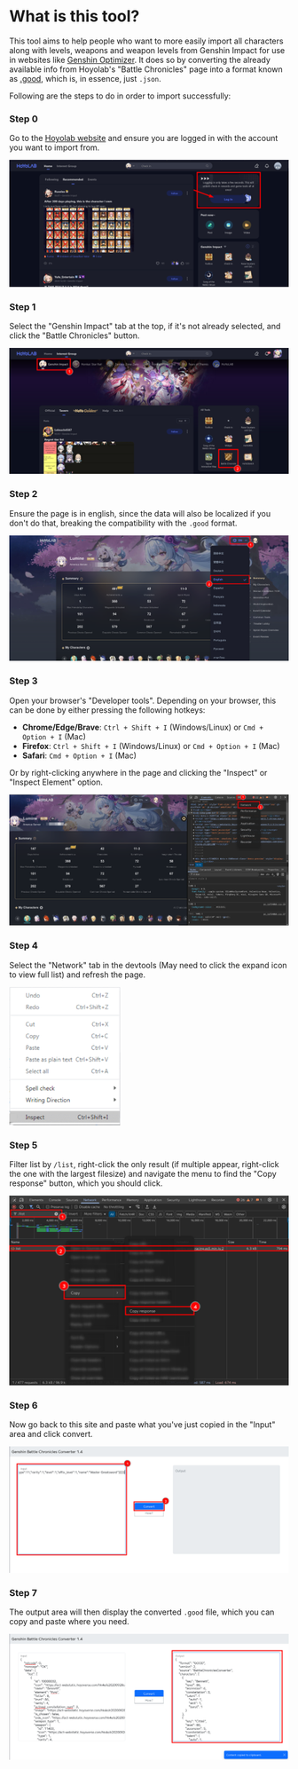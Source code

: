 
# What is this tool?

This tool aims to help people who want to more easily import all characters along with
levels, weapons and weapon levels from Genshin Impact for use in websites like [Genshin
Optimizer](https://frzyc.github.io/genshin-optimizer/#/). It does so by converting the
already available info from Hoyolab's "Battle Chronicles" page into a format known as
[.good](https://frzyc.github.io/genshin-optimizer/#/doc), which is, in essence, just
`.json`.

Following are the steps to do in order to import successfully:

### Step 0

Go to the [Hoyolab website](https://www.hoyolab.com/) and ensure you are logged in with
the account you want to import from.

![Step 0](doc/step0.png)

### Step 1

Select the "Genshin Impact" tab at the top, if it's not already selected, and click the
"Battle Chronicles" button.

![Step 1](doc/step1.png)

### Step 2

Ensure the page is in english, since the data will also be localized if you don't do
that, breaking the compatibility with the `.good` format.

![Step 2](doc/step2.png)

### Step 3

Open your browser's "Developer tools". Depending on your browser, this can be done by
either pressing the following hotkeys:

- **Chrome/Edge/Brave**: `Ctrl + Shift + I` (Windows/Linux) or `Cmd + Option + I` (Mac)
- **Firefox**: `Ctrl + Shift + I` (Windows/Linux) or `Cmd + Option + I` (Mac)
- **Safari**: `Cmd + Option + I` (Mac)

Or by right-clicking anywhere in the page and clicking the "Inspect" or "Inspect
Element" option.

![Step 3](doc/step3.png)

### Step 4

Select the "Network" tab in the devtools (May need to click the expand icon to view full
list) and refresh the page.

<img src="doc/step4.png" alt="Step 4" style="width:200px;"/>

### Step 5

Filter list by `/list`, right-click the only result (if multiple appear, right-click the
one with the largest filesize) and navigate the menu to find the "Copy response" button,
which you should click.

![Step 5](doc/step5.png)

### Step 6

Now go back to this site and paste what you've just copied in the "Input" area and click
convert.

![Step 6](doc/step6.png)

### Step 7

The output area will then display the converted `.good` file, which you can copy and
paste where you need.

![Step 7](doc/step7.png)
